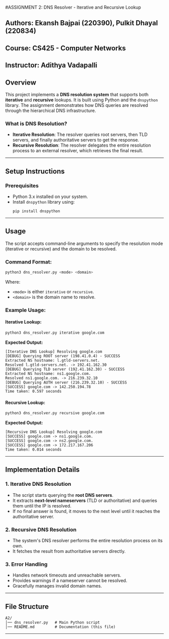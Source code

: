 #ASSIGNMENT 2: DNS Resolver - Iterative and Recursive Lookup

## Authors: Ekansh Bajpai (220390), Pulkit Dhayal (220834)

## Course: CS425 - Computer Networks  
**Instructor:** Adithya Vadapalli  
---

## Overview
This project implements a **DNS resolution system** that supports both **iterative** and **recursive** lookups. It is built using Python and the `dnspython` library. The assignment demonstrates how DNS queries are resolved through the hierarchical DNS infrastructure.

### What is DNS Resolution?
- **Iterative Resolution**: The resolver queries root servers, then TLD servers, and finally authoritative servers to get the response.
- **Recursive Resolution**: The resolver delegates the entire resolution process to an external resolver, which retrieves the final result.

---

## Setup Instructions

### Prerequisites
- Python 3.x installed on your system.
- Install `dnspython` library using:
  ```
  pip install dnspython
  ```
---

## Usage
The script accepts command-line arguments to specify the resolution mode (iterative or recursive) and the domain to be resolved.

### Command Format:
```bash
python3 dns_resolver.py <mode> <domain>
```
Where:
- `<mode>` is either `iterative` or `recursive`.
- `<domain>` is the domain name to resolve.

### Example Usage:
#### Iterative Lookup:
```bash
python3 dns_resolver.py iterative google.com
```
**Expected Output:**
```
[Iterative DNS Lookup] Resolving google.com
[DEBUG] Querying ROOT server (198.41.0.4) - SUCCESS
Extracted NS hostname: l.gtld-servers.net.
Resolved l.gtld-servers.net. -> 192.41.162.30
[DEBUG] Querying TLD server (192.41.162.30) - SUCCESS
Extracted NS hostname: ns1.google.com.
Resolved ns1.google.com. -> 216.239.32.10
[DEBUG] Querying AUTH server (216.239.32.10) - SUCCESS
[SUCCESS] google.com -> 142.250.194.78
Time taken: 0.597 seconds
```

#### Recursive Lookup:
```bash
python3 dns_resolver.py recursive google.com
```
**Expected Output:**
```
[Recursive DNS Lookup] Resolving google.com
[SUCCESS] google.com -> ns1.google.com.
[SUCCESS] google.com -> ns2.google.com.
[SUCCESS] google.com -> 172.217.167.206
Time taken: 0.014 seconds
```

---

## Implementation Details
### **1. Iterative DNS Resolution**
- The script starts querying the **root DNS servers**.
- It extracts **next-level nameservers** (TLD or authoritative) and queries them until the IP is resolved.
- If no final answer is found, it moves to the next level until it reaches the authoritative server.

### **2. Recursive DNS Resolution**
- The system's DNS resolver performs the entire resolution process on its own.
- It fetches the result from authoritative servers directly.

### **3. Error Handling**
- Handles network timeouts and unreachable servers.
- Provides warnings if a nameserver cannot be resolved.
- Gracefully manages invalid domain names.

---

## File Structure
```
A2/
│── dns_resolver.py   # Main Python script
│── README.md         # Documentation (this file)
```

---

